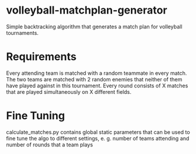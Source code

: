 # volleyball-matchplan-generator
Simple backtracking algorithm that generates a match plan for volleyball tournaments.

# Requirements
Every attending team is matched with a random teammate in every match.
The two teams are matched with 2 random enemies that neither of them have played against in this tournament.
Every round consists of X matches that are played simultaneously on X different fields.

# Fine Tuning
calculate_matches.py contains global static parameters that can be used to fine tune the algo to different settings, e. g. number of teams attending and number of rounds that a team plays

